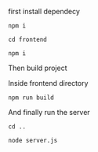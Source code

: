 first install dependecy 

``` 
npm i

cd frontend

npm i
```

Then build project

Inside frontend directory
``` 
npm run build
```

And finally run the server

```
cd ..

node server.js
